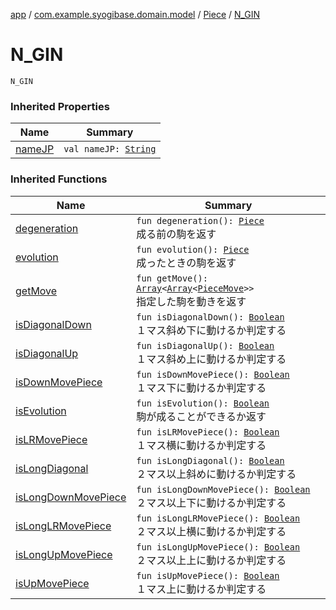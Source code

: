 [app](../../index.md) / [com.example.syogibase.domain.model](../index.md) / [Piece](index.md) / [N_GIN](./-n_-g-i-n.md)

# N_GIN

`N_GIN`

### Inherited Properties

| Name | Summary |
|---|---|
| [nameJP](name-j-p.md) | `val nameJP: `[`String`](https://kotlinlang.org/api/latest/jvm/stdlib/kotlin/-string/index.html) |

### Inherited Functions

| Name | Summary |
|---|---|
| [degeneration](degeneration.md) | `fun degeneration(): `[`Piece`](index.md)<br>成る前の駒を返す |
| [evolution](evolution.md) | `fun evolution(): `[`Piece`](index.md)<br>成ったときの駒を返す |
| [getMove](get-move.md) | `fun getMove(): `[`Array`](https://kotlinlang.org/api/latest/jvm/stdlib/kotlin/-array/index.html)`<`[`Array`](https://kotlinlang.org/api/latest/jvm/stdlib/kotlin/-array/index.html)`<`[`PieceMove`](../../com.example.syogibase.domain.value/-piece-move/index.md)`>>`<br>指定した駒を動きを返す |
| [isDiagonalDown](is-diagonal-down.md) | `fun isDiagonalDown(): `[`Boolean`](https://kotlinlang.org/api/latest/jvm/stdlib/kotlin/-boolean/index.html)<br>１マス斜め下に動けるか判定する |
| [isDiagonalUp](is-diagonal-up.md) | `fun isDiagonalUp(): `[`Boolean`](https://kotlinlang.org/api/latest/jvm/stdlib/kotlin/-boolean/index.html)<br>１マス斜め上に動けるか判定する |
| [isDownMovePiece](is-down-move-piece.md) | `fun isDownMovePiece(): `[`Boolean`](https://kotlinlang.org/api/latest/jvm/stdlib/kotlin/-boolean/index.html)<br>１マス下に動けるか判定する |
| [isEvolution](is-evolution.md) | `fun isEvolution(): `[`Boolean`](https://kotlinlang.org/api/latest/jvm/stdlib/kotlin/-boolean/index.html)<br>駒が成ることができるか返す |
| [isLRMovePiece](is-l-r-move-piece.md) | `fun isLRMovePiece(): `[`Boolean`](https://kotlinlang.org/api/latest/jvm/stdlib/kotlin/-boolean/index.html)<br>１マス横に動けるか判定する |
| [isLongDiagonal](is-long-diagonal.md) | `fun isLongDiagonal(): `[`Boolean`](https://kotlinlang.org/api/latest/jvm/stdlib/kotlin/-boolean/index.html)<br>２マス以上斜めに動けるか判定する |
| [isLongDownMovePiece](is-long-down-move-piece.md) | `fun isLongDownMovePiece(): `[`Boolean`](https://kotlinlang.org/api/latest/jvm/stdlib/kotlin/-boolean/index.html)<br>２マス以上下に動けるか判定する |
| [isLongLRMovePiece](is-long-l-r-move-piece.md) | `fun isLongLRMovePiece(): `[`Boolean`](https://kotlinlang.org/api/latest/jvm/stdlib/kotlin/-boolean/index.html)<br>２マス以上横に動けるか判定する |
| [isLongUpMovePiece](is-long-up-move-piece.md) | `fun isLongUpMovePiece(): `[`Boolean`](https://kotlinlang.org/api/latest/jvm/stdlib/kotlin/-boolean/index.html)<br>２マス以上上に動けるか判定する |
| [isUpMovePiece](is-up-move-piece.md) | `fun isUpMovePiece(): `[`Boolean`](https://kotlinlang.org/api/latest/jvm/stdlib/kotlin/-boolean/index.html)<br>１マス上に動けるか判定する |
